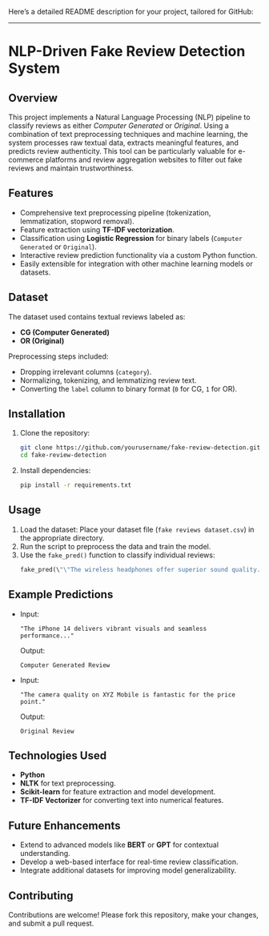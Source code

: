 Here’s a detailed README description for your project, tailored for GitHub:  

---

# **NLP-Driven Fake Review Detection System**  

## **Overview**  
This project implements a Natural Language Processing (NLP) pipeline to classify reviews as either *Computer Generated* or *Original*. Using a combination of text preprocessing techniques and machine learning, the system processes raw textual data, extracts meaningful features, and predicts review authenticity. This tool can be particularly valuable for e-commerce platforms and review aggregation websites to filter out fake reviews and maintain trustworthiness.  

## **Features**  
- Comprehensive text preprocessing pipeline (tokenization, lemmatization, stopword removal).  
- Feature extraction using **TF-IDF vectorization**.  
- Classification using **Logistic Regression** for binary labels (`Computer Generated` or `Original`).  
- Interactive review prediction functionality via a custom Python function.  
- Easily extensible for integration with other machine learning models or datasets.  

## **Dataset**  
The dataset used contains textual reviews labeled as:  
- **CG (Computer Generated)**  
- **OR (Original)**  

Preprocessing steps included:  
- Dropping irrelevant columns (`category`).  
- Normalizing, tokenizing, and lemmatizing review text.  
- Converting the `label` column to binary format (`0` for CG, `1` for OR).  

## **Installation**  
1. Clone the repository:  
   ```bash  
   git clone https://github.com/yourusername/fake-review-detection.git  
   cd fake-review-detection  
   ```  
2. Install dependencies:  
   ```bash  
   pip install -r requirements.txt  
   ```  

## **Usage**  
1. Load the dataset: Place your dataset file (`fake reviews dataset.csv`) in the appropriate directory.  
2. Run the script to preprocess the data and train the model.  
3. Use the `fake_pred()` function to classify individual reviews:  
   ```python  
   fake_pred(\"\"The wireless headphones offer superior sound quality...\")  
   ```  

## **Example Predictions**  
- Input:  
  ```  
  "The iPhone 14 delivers vibrant visuals and seamless performance..."  
  ```  
  Output:  
  ```  
  Computer Generated Review  
  ```  

- Input:  
  ```  
  "The camera quality on XYZ Mobile is fantastic for the price point."  
  ```  
  Output:  
  ```  
  Original Review  
  ```  

## **Technologies Used**  
- **Python**  
- **NLTK** for text preprocessing.  
- **Scikit-learn** for feature extraction and model development.  
- **TF-IDF Vectorizer** for converting text into numerical features.  

## **Future Enhancements**  
- Extend to advanced models like **BERT** or **GPT** for contextual understanding.  
- Develop a web-based interface for real-time review classification.  
- Integrate additional datasets for improving model generalizability.  

## **Contributing**  
Contributions are welcome! Please fork this repository, make your changes, and submit a pull request.  

